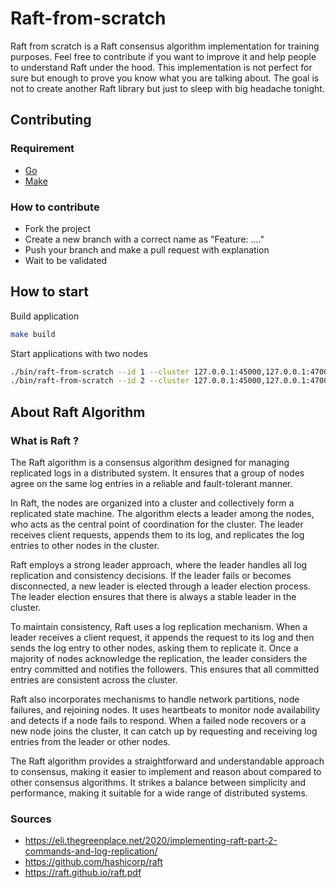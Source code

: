 # Raft-from-scratch

Raft from scratch is a Raft consensus algorithm implementation for training purposes. Feel free to contribute if you want to improve it and help people to understand Raft under the hood. This implementation is not perfect for sure but enough to prove you know what you are talking about. The goal is not to create another Raft library but just to sleep with big headache tonight.

## Contributing

### Requirement

- [Go](https://golang.org/dl/)
- [Make](https://www.gnu.org/software/make/)

### How to contribute

- Fork the project
- Create a new branch with a correct name as "Feature: ...."
- Push your branch and make a pull request with explanation
- Wait to be validated

## How to start

Build application

```bash
make build
```
Start applications with two nodes

```bash
./bin/raft-from-scratch --id 1 --cluster 127.0.0.1:45000,127.0.0.1:47000 --port :45000
./bin/raft-from-scratch --id 2 --cluster 127.0.0.1:45000,127.0.0.1:47000 --port :47000
```

## About Raft Algorithm

### What is Raft ?

The Raft algorithm is a consensus algorithm designed for managing replicated logs in a distributed system. It ensures that a group of nodes agree on the same log entries in a reliable and fault-tolerant manner.

In Raft, the nodes are organized into a cluster and collectively form a replicated state machine. The algorithm elects a leader among the nodes, who acts as the central point of coordination for the cluster. The leader receives client requests, appends them to its log, and replicates the log entries to other nodes in the cluster.

Raft employs a strong leader approach, where the leader handles all log replication and consistency decisions. If the leader fails or becomes disconnected, a new leader is elected through a leader election process. The leader election ensures that there is always a stable leader in the cluster.

To maintain consistency, Raft uses a log replication mechanism. When a leader receives a client request, it appends the request to its log and then sends the log entry to other nodes, asking them to replicate it. Once a majority of nodes acknowledge the replication, the leader considers the entry committed and notifies the followers. This ensures that all committed entries are consistent across the cluster.

Raft also incorporates mechanisms to handle network partitions, node failures, and rejoining nodes. It uses heartbeats to monitor node availability and detects if a node fails to respond. When a failed node recovers or a new node joins the cluster, it can catch up by requesting and receiving log entries from the leader or other nodes.

The Raft algorithm provides a straightforward and understandable approach to consensus, making it easier to implement and reason about compared to other consensus algorithms. It strikes a balance between simplicity and performance, making it suitable for a wide range of distributed systems.

### Sources
- https://eli.thegreenplace.net/2020/implementing-raft-part-2-commands-and-log-replication/ 
- https://github.com/hashicorp/raft 
- https://raft.github.io/raft.pdf



